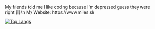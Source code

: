 My friends told me I like coding because I'm depressed guess they were right 🤷‍♂️\n
My Website: https://www.miles.sh


[![Top Langs](https://github-readme-stats.vercel.app/api/top-langs/?username=Y2Kwastaken&langs_count=8)](https://github.com/y2kwastaken/github-readme-stats)
